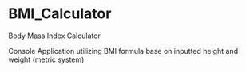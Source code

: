 
# BMI_Calculator
Body Mass Index Calculator


Console Application utilizing BMI formula base on inputted height and weight (metric system)
